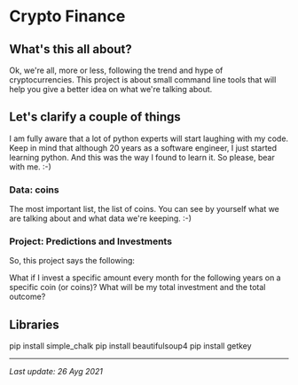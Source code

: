 # Crypto Finance

## What's this all about?

Ok, we're all, more or less, following the trend and hype of cryptocurrencies. This project is about small command line tools that will help you give a better idea on what we're talking about.

## Let's clarify a couple of things

I am fully aware that a lot of python experts will start laughing with my code. Keep in mind that although 20 years as a software engineer, I just started learning python. And this was the way I found to learn it. So please, bear with me. :-)

### Data: coins

The most important list, the list of coins. You can see by yourself what we are talking about and what data we're keeping. :-)

### Project: Predictions and Investments

So, this project says the following:

What if I invest a specific amount every month for the following years on a specific coin (or coins)? What will be my total investment and the total outcome?

## Libraries
pip install simple_chalk
pip install beautifulsoup4
pip install getkey

-----
_Last update: 26 Ayg 2021_
